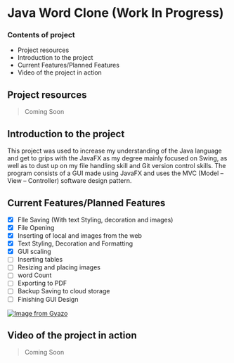 # Java Word Clone (Work In Progress)


### Contents of project
- Project resources
- Introduction to the project
- Current Features/Planned Features
- Video of the project in action

## Project resources

> Coming Soon

## Introduction to the project
This project was used to increase my understanding of the Java language and get to grips with the JavaFX as my degree mainly focused on Swing, as well as to dust up on my file handling skill and Git version control skills. The program consists of a GUI made using JavaFX and uses the MVC (Model – View – Controller) software design pattern.


## Current Features/Planned Features

 - [x] FIle Saving (With text Styling, decoration and images)
 - [x] File Opening
 - [x] Inserting of local and images from the web
 - [x] Text Styling, Decoration and Formatting
 - [x] GUI scaling
 - [ ] Inserting tables
 - [ ] Resizing and placing images
 - [ ] word Count
 - [ ] Exporting to PDF
 - [ ] Backup Saving to cloud storage
 - [ ] Finishing GUI Design

[![Image from Gyazo](https://i.gyazo.com/3a2b6ce5bbe58e675fc8d2e76c16452d.png)](https://gyazo.com/3a2b6ce5bbe58e675fc8d2e76c16452d)



  ## Video of the project in action

> Coming Soon
